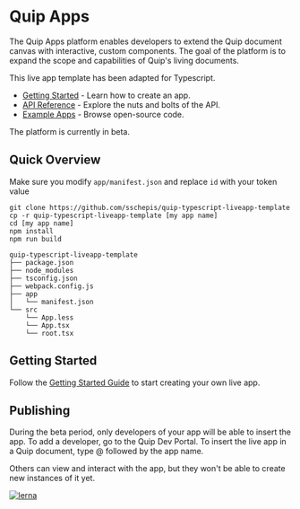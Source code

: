 # Quip Apps

The Quip Apps platform enables developers to extend the Quip document canvas with interactive, custom components. The goal of the platform is to expand the scope and capabilities of Quip's living documents.

This live app template has been adapted for Typescript. 

<ul>
    <li><a href="https://quip.com/dev/liveapps/">Getting Started</a> - Learn how to create an app.</li>
    <li><a href="https://quip.com/dev/liveapps/documentation">API Reference</a> - Explore the nuts and bolts of the API.</li>
    <li><a href="https://quip.com/dev/liveapps/samples">Example Apps</a> - Browse open-source code.</li>
</ul>

The platform is currently in beta.

## Quick Overview

Make sure you modify `app/manifest.json` and replace `id` with your token value 

```
git clone https://github.com/sschepis/quip-typescript-liveapp-template
cp -r quip-typescript-liveapp-template [my app name]
cd [my app name]
npm install
npm run build
```

```
quip-typescript-liveapp-template
├── package.json
├── node_modules
├── tsconfig.json
├── webpack.config.js
├── app
│   └── manifest.json
└── src
    └── App.less
    └── App.tsx
    └── root.tsx
```

## Getting Started

Follow the <a href="https://quip.com/dev/liveapps/">Getting Started Guide</a> to start creating your own live app.

## Publishing

During the beta period, only developers of your app will be able to insert the app. To add a developer, go to the Quip Dev Portal. To insert the live app in a Quip document, type @ followed by the app name.

Others can view and interact with the app, but they won't be able to create new instances of it yet.

[![lerna](https://img.shields.io/badge/maintained%20with-lerna-cc00ff.svg)](https://lernajs.io/)

